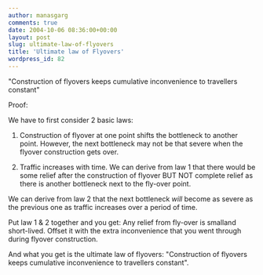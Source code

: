 ```yaml
---
author: manasgarg
comments: true
date: 2004-10-06 08:36:00+00:00
layout: post
slug: ultimate-law-of-flyovers
title: 'Ultimate law of Flyovers'
wordpress_id: 82
---
```


"Construction of flyovers keeps cumulative inconvenience to travellers constant"

Proof:

We have to first consider 2 basic laws:

1. Construction of flyover at one point shifts the bottleneck to another point. However, the next bottleneck may not be that severe when the flyover construction gets over.

2. Traffic increases with time. We can derive from law 1 that there would be some relief after the construction of flyover BUT NOT complete relief as there is another bottleneck next to the fly-over point.

We can derive from law 2 that the next bottleneck *will* become as severe as the previous one as traffic increases over a period of time.

Put law 1 & 2 together and you get: Any relief from fly-over is smalland short-lived. Offset it with the extra inconvenience that you went through during flyover construction.

And what you get is the ultimate law of flyovers: "Construction of flyovers keeps cumulative inconvenience to travellers constant".
